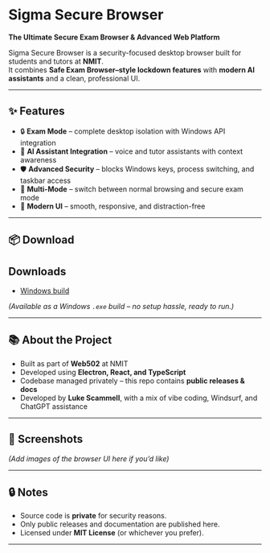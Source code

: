 # Sigma Secure Browser

**The Ultimate Secure Exam Browser & Advanced Web Platform**  

Sigma Secure Browser is a security-focused desktop browser built for students and tutors at **NMIT**.  
It combines **Safe Exam Browser–style lockdown features** with **modern AI assistants** and a clean, professional UI.  

---

## ✨ Features

- 🔒 **Exam Mode** – complete desktop isolation with Windows API integration  
- 🤖 **AI Assistant Integration** – voice and tutor assistants with context awareness  
- 🛡️ **Advanced Security** – blocks Windows keys, process switching, and taskbar access  
- 🎯 **Multi-Mode** – switch between normal browsing and secure exam mode  
- 🎨 **Modern UI** – smooth, responsive, and distraction-free  

---

## 📦 Download

## Downloads
- [Windows build](release/YourApp.exe)

*(Available as a Windows `.exe` build – no setup hassle, ready to run.)*

---

## 📚 About the Project

- Built as part of **Web502** at NMIT  
- Developed using **Electron, React, and TypeScript**  
- Codebase managed privately – this repo contains **public releases & docs**  
- Developed by **Luke Scammell**, with a mix of vibe coding, Windsurf, and ChatGPT assistance  

---

## 📸 Screenshots

*(Add images of the browser UI here if you’d like)*

---

## 🔒 Notes

- Source code is **private** for security reasons.  
- Only public releases and documentation are published here.  
- Licensed under **MIT License** (or whichever you prefer).  

---
